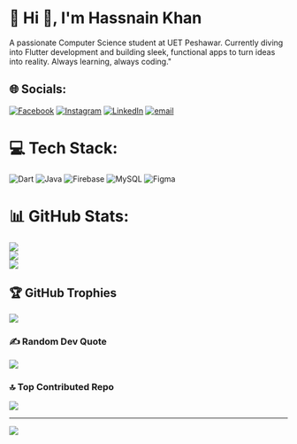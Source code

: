 # 💫 Hi 👋, I'm Hassnain Khan
A passionate Computer Science student at UET Peshawar. Currently diving into Flutter development and building sleek, functional apps to turn ideas into reality. Always learning, always coding."
## 🌐 Socials:
[![Facebook](https://img.shields.io/badge/Facebook-%231877F2.svg?logo=Facebook&logoColor=white)](https://facebook.com/https://www.facebook.com/hassnain.khan.555971/) [![Instagram](https://img.shields.io/badge/Instagram-%23E4405F.svg?logo=Instagram&logoColor=white)](https://instagram.com/https://www.instagram.com/hsn_serene/) [![LinkedIn](https://img.shields.io/badge/LinkedIn-%230077B5.svg?logo=linkedin&logoColor=white)](https://linkedin.com/in/https://www.linkedin.com/public-profile/settings?trk=d_flagship3_profile_self_view_public_profile) [![email](https://img.shields.io/badge/Email-D14836?logo=gmail&logoColor=white)](mailto:hasnainkhan6173@gmail.com) 

# 💻 Tech Stack:
![Dart](https://img.shields.io/badge/dart-%230175C2.svg?style=for-the-badge&logo=dart&logoColor=white) ![Java](https://img.shields.io/badge/java-%23ED8B00.svg?style=for-the-badge&logo=openjdk&logoColor=white) ![Firebase](https://img.shields.io/badge/firebase-%23039BE5.svg?style=for-the-badge&logo=firebase) ![MySQL](https://img.shields.io/badge/mysql-4479A1.svg?style=for-the-badge&logo=mysql&logoColor=white) ![Figma](https://img.shields.io/badge/figma-%23F24E1E.svg?style=for-the-badge&logo=figma&logoColor=white)
# 📊 GitHub Stats:
![](https://github-readme-stats.vercel.app/api?username=hasnain008&theme=dark&hide_border=false&include_all_commits=true&count_private=false)<br/>
![](https://nirzak-streak-stats.vercel.app/?user=hasnain008&theme=dark&hide_border=false)<br/>
![](https://github-readme-stats.vercel.app/api/top-langs/?username=hasnain008&theme=dark&hide_border=false&include_all_commits=true&count_private=false&layout=compact)

## 🏆 GitHub Trophies
![](https://github-profile-trophy.vercel.app/?username=hasnain008&theme=radical&no-frame=false&no-bg=true&margin-w=4)

### ✍️ Random Dev Quote
![](https://quotes-github-readme.vercel.app/api?type=horizontal&theme=radical)

### 🔝 Top Contributed Repo
![](https://github-contributor-stats.vercel.app/api?username=hasnain008&limit=5&theme=dark&combine_all_yearly_contributions=true)

---
[![](https://visitcount.itsvg.in/api?id=hasnain008&icon=0&color=0)](https://visitcount.itsvg.in)

<!-- Proudly created with GPRM ( https://gprm.itsvg.in ) -->

